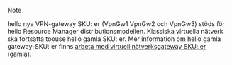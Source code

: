 > [!NOTE]
> hello nya VPN-gateway SKU: er (VpnGw1 VpnGw2 och VpnGw3) stöds för hello Resource Manager distributionsmodellen. Klassiska virtuella nätverk ska fortsätta toouse hello gamla SKU: er. Mer information om hello gamla gateway-SKU: er finns [arbeta med virtuell nätverksgateway SKU: er (gamla)](../articles/vpn-gateway/vpn-gateway-about-skus-legacy.md).
